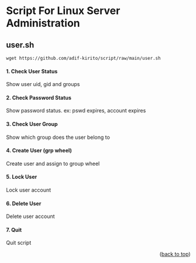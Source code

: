 <a name="readme-top"></a>
<!--
*** Author: adif-kirito
*** Date: 2/1/2024
-->

# Script For Linux Server Administration

## user.sh

```
wget https://github.com/adif-kirito/script/raw/main/user.sh
```

#### 1. Check User Status <br>
Show user uid, gid and groups
#### 2. Check Password Status <br>
Show password status. ex: pswd expires, account expires
#### 3. Check User Group <br>
Show which group does the user belong to
#### 4. Create User (grp wheel) <br>
Create user and assign to group wheel
#### 5. Lock User <br>
Lock user account
#### 6. Delete User <br>
Delete user account
#### 7. Quit <br>
Quit script
<p align="right">(<a href="#readme-top">back to top</a>)</p>